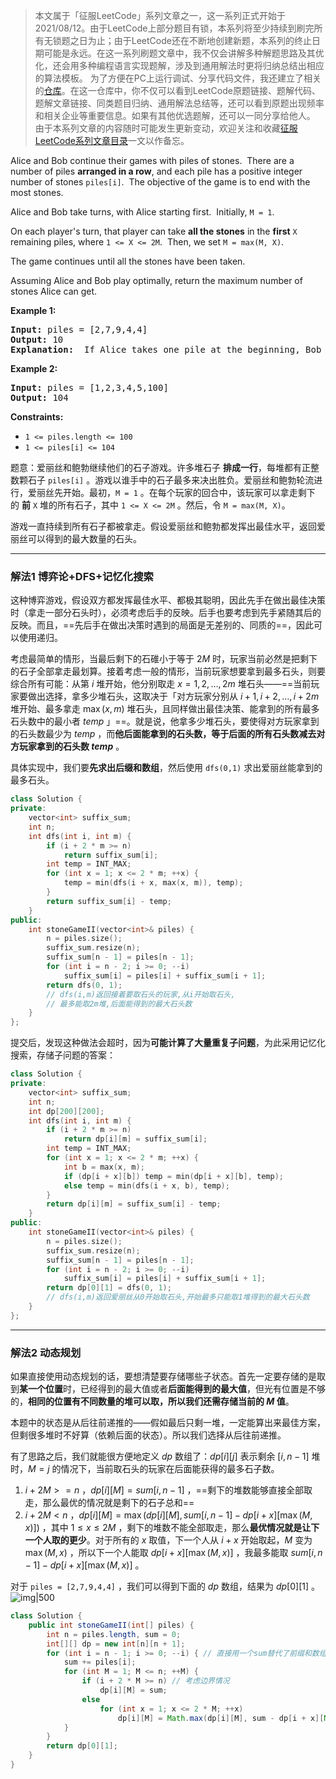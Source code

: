 > 本文属于「征服LeetCode」系列文章之一，这一系列正式开始于2021/08/12。由于LeetCode上部分题目有锁，本系列将至少持续到刷完所有无锁题之日为止；由于LeetCode还在不断地创建新题，本系列的终止日期可能是永远。在这一系列刷题文章中，我不仅会讲解多种解题思路及其优化，还会用多种编程语言实现题解，涉及到通用解法时更将归纳总结出相应的算法模板。
> <b></b>
> 为了方便在PC上运行调试、分享代码文件，我还建立了相关的[仓库](https://github.com/memcpy0/LeetCode-Conquest)。在这一仓库中，你不仅可以看到LeetCode原题链接、题解代码、题解文章链接、同类题目归纳、通用解法总结等，还可以看到原题出现频率和相关企业等重要信息。如果有其他优选题解，还可以一同分享给他人。
> <b></b>
> 由于本系列文章的内容随时可能发生更新变动，欢迎关注和收藏[征服LeetCode系列文章目录](https://memcpy0.blog.csdn.net/article/details/119656559)一文以作备忘。

Alice and Bob continue their games with piles of stones.  There are a number of piles **arranged in a row**, and each pile has a positive integer number of stones `piles[i]`.  The objective of the game is to end with the most stones. 

Alice and Bob take turns, with Alice starting first.  Initially, `M = 1`.

On each player's turn, that player can take **all the stones** in the **first** `X` remaining piles, where `1 <= X <= 2M`.  Then, we set `M = max(M, X)`.

The game continues until all the stones have been taken.

Assuming Alice and Bob play optimally, return the maximum number of stones Alice can get.
<p><strong class="example">Example 1:</strong></p>
<pre><strong>Input:</strong> piles = [2,7,9,4,4]
<strong>Output:</strong> 10
<strong>Explanation:</strong>  If Alice takes one pile at the beginning, Bob takes two piles, then Alice takes 2 piles again. Alice can get 2 + 4 + 4 = 10 piles in total. If Alice takes two piles at the beginning, then Bob can take all three piles left. In this case, Alice get 2 + 7 = 9 piles in total. So we return 10 since it's larger. 
</pre>
<p><strong class="example">Example 2:</strong></p>
<pre><strong>Input:</strong> piles = [1,2,3,4,5,100]
<strong>Output:</strong> 104
</pre>

**Constraints:**
-   `1 <= piles.length <= 100`
-   `1 <= piles[i] <= 104`

题意：爱丽丝和鲍勃继续他们的石子游戏。许多堆石子 **排成一行**，每堆都有正整数颗石子 `piles[i]` 。游戏以谁手中的石子最多来决出胜负。爱丽丝和鲍勃轮流进行，爱丽丝先开始。最初，`M = 1` 。在每个玩家的回合中，该玩家可以拿走剩下的 **前** `X` 堆的所有石子，其中 `1 <= X <= 2M` 。然后，令 `M = max(M, X)`。

游戏一直持续到所有石子都被拿走。假设爱丽丝和鲍勃都发挥出最佳水平，返回爱丽丝可以得到的最大数量的石头。

---
### 解法1 博弈论+DFS+记忆化搜索
这种博弈游戏，假设双方都发挥最佳水平、都极其聪明，因此先手在做出最佳决策时（拿走一部分石头时），必须考虑后手的反映。后手也要考虑到先手紧随其后的反映。而且，==先后手在做出决策时遇到的局面是无差别的、同质的==，因此可以使用递归。

考虑最简单的情形，当最后剩下的石碓小于等于 $2M$ 时，玩家当前必然是把剩下的石子全部拿走最划算。接着考虑一般的情形，当前玩家想要拿到最多石头，则要综合所有可能：从第 $i$ 堆开始，他分别取走 $x =1,2,\dots, 2m$ 堆石头——==当前玩家要做出选择，拿多少堆石头，这取决于「对方玩家分别从 $i + 1, i + 2,\dots, i+2m$ 堆开始、最多拿走 $\max(x, m)$ 堆石头，且同样做出最佳决策、能拿到的所有最多石头数中的最小者 $temp$ 」==。就是说，他拿多少堆石头，要使得对方玩家拿到的石头数最少为 $temp$ ，而**他后面能拿到的石头数，等于后面的所有石头数减去对方玩家拿到的石头数 $temp$** 。

具体实现中，我们要**先求出后缀和数组**，然后使用 `dfs(0,1)` 求出爱丽丝能拿到的最多石头。
```cpp
class Solution {
private:
    vector<int> suffix_sum;
    int n;
    int dfs(int i, int m) {
        if (i + 2 * m >= n)
            return suffix_sum[i];
        int temp = INT_MAX;
        for (int x = 1; x <= 2 * m; ++x) {
            temp = min(dfs(i + x, max(x, m)), temp);
        }
        return suffix_sum[i] - temp;
    }
public:
    int stoneGameII(vector<int>& piles) {
        n = piles.size();
        suffix_sum.resize(n);
        suffix_sum[n - 1] = piles[n - 1];
        for (int i = n - 2; i >= 0; --i)
            suffix_sum[i] = piles[i] + suffix_sum[i + 1];
        return dfs(0, 1);
        // dfs(i,m)返回接着要取石头的玩家,从i开始取石头,
        // 最多能取2m堆,后面能得到的最大石头数
    }
};
```
提交后，发现这种做法会超时，因为**可能计算了大量重复子问题**，为此采用记忆化搜索，存储子问题的答案：
```cpp
class Solution {
private:
    vector<int> suffix_sum;
    int n;
    int dp[200][200];
    int dfs(int i, int m) {
        if (i + 2 * m >= n)
            return dp[i][m] = suffix_sum[i];
        int temp = INT_MAX;
        for (int x = 1; x <= 2 * m; ++x) {
            int b = max(x, m);
            if (dp[i + x][b]) temp = min(dp[i + x][b], temp);
            else temp = min(dfs(i + x, b), temp);
        }
        return dp[i][m] = suffix_sum[i] - temp;
    }
public:
    int stoneGameII(vector<int>& piles) {
        n = piles.size();
        suffix_sum.resize(n); 
        suffix_sum[n - 1] = piles[n - 1];
        for (int i = n - 2; i >= 0; --i)
            suffix_sum[i] = piles[i] + suffix_sum[i + 1];
        return dp[0][1] = dfs(0, 1); 
        // dfs(i,m)返回爱丽丝从0开始取石头,开始最多只能取1堆得到的最大石头数
    }
};
```

---
### 解法2 动态规划
如果直接使用动态规划的话，要想清楚要存储哪些子状态。首先一定要存储的是取到**某一个位置**时，已经得到的最大值或者**后面能得到的最大值**，但光有位置是不够的，**相同的位置有不同数量的堆可以取，所以我们还需存储当前的 $M$ 值**。

本题中的状态是从后往前递推的——假如最后只剩一堆，一定能算出来最佳方案，但剩很多堆时不好算（依赖后面的状态）。所以我们选择从后往前递推。

有了思路之后，我们就能很方便地定义 $dp$ 数组了：$dp[i][j]$ 表示剩余 $[i, n - 1]$ 堆时，$M = j$ 的情况下，当前取石头的玩家在后面能获得的最多石子数。
1. $i + 2M >= n$ ，$dp[i][M] = sum[i, n - 1]$ ，==剩下的堆数能够直接全部取走，那么最优的情况就是剩下的石子总和==
2. $i + 2M < n$ ，$dp[i][M] = \max(dp[i][M], sum[i, n- 1] - dp[i + x][\max(M, x)])$ ，其中 $1 \le x \le 2M$ ，剩下的堆数不能全部取走，那么**最优情况就是让下一个人取的更少**。对于所有的 $x$ 取值，下一个人从 $i+x$ 开始取起，$M$ 变为 $\max(M, x)$ ，所以下一个人能取 $dp[i + x][\max(M, x)]$ ，我最多能取 $sum[i, n-1] - dp[i + x][\max(M, x)]$ 。

对于 `piles = [2,7,9,4,4]` ，我们可以得到下面的 $dp$ 数组，结果为 $dp[0][1]$ 。
![img|500](https://image-1307616428.cos.ap-beijing.myqcloud.com/Obsidian/202302262357786.png)

```java
class Solution {
    public int stoneGameII(int[] piles) {
        int n = piles.length, sum = 0;
        int[][] dp = new int[n][n + 1];
        for (int i = n - 1; i >= 0; --i) { // 直接用一个sum替代了前缀和数组
            sum += piles[i];
            for (int M = 1; M <= n; ++M) {
                if (i + 2 * M >= n) // 考虑边界情况
                    dp[i][M] = sum;
                else 
                    for (int x = 1; x <= 2 * M; ++x)
                        dp[i][M] = Math.max(dp[i][M], sum - dp[i + x][Math.max(M, x)]);
            }
        }
        return dp[0][1];
    }
}
```